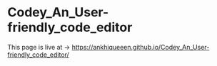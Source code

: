 # Codey_An_User-friendly_code_editor
This page is live at ->
https://ankhiqueeen.github.io/Codey_An_User-friendly_code_editor/
